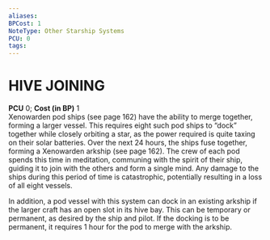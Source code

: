 ```yaml
---
aliases: 
BPCost: 1
NoteType: Other Starship Systems
PCU: 0
tags: 
---
```

# HIVE JOINING
**PCU** 0; **Cost (in BP)** 1  
Xenowarden pod ships (see page 162) have the ability to merge together, forming a larger vessel. This requires eight such pod ships to “dock” together while closely orbiting a star, as the power required is quite taxing on their solar batteries. Over the next 24 hours, the ships fuse together, forming a Xenowarden arkship (see page 162). The crew of each pod spends this time in meditation, communing with the spirit of their ship, guiding it to join with the others and form a single mind. Any damage to the ships during this period of time is catastrophic, potentially resulting in a loss of all eight vessels.  
  
In addition, a pod vessel with this system can dock in an existing arkship if the larger craft has an open slot in its hive bay. This can be temporary or permanent, as desired by the ship and pilot. If the docking is to be permanent, it requires 1 hour for the pod to merge with the arkship.